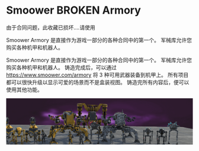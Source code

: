 # Smoower BROKEN Armory

由于合同问题，此收藏已损坏....请使用

Smoower Armory 是直接作为游戏一部分的各种合同中的第一个。 军械库允许您购买各种机甲和机器人。

Smoower Armory 是直接作为游戏一部分的各种合同中的第一个。 军械库允许您购买各种机甲和机器人。 铸造完成后，可以通过 https://www.smoower.com/armory 将 3 种可用武器装备到机甲上。 所有项目都可以很快升级以显示可爱的场景而不是盒装视图。 铸造完所有内容后，便可以使用其他功能。

![unnamed](unnamed.png)

